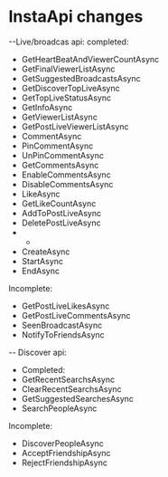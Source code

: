 # InstaApi changes
--Live/broadcas api:
completed:
- GetHeartBeatAndViewerCountAsync
- GetFinalViewerListAsync
- GetSuggestedBroadcastsAsync
- GetDiscoverTopLiveAsync
- GetTopLiveStatusAsync
- GetInfoAsync
- GetViewerListAsync
- GetPostLiveViewerListAsync
- CommentAsync
- PinCommentAsync
- UnPinCommentAsync
- GetCommentsAsync
- EnableCommentsAsync
- DisableCommentsAsync
- LikeAsync
- GetLikeCountAsync
- AddToPostLiveAsync
- DeletePostLiveAsync
- - 
- CreateAsync
- StartAsync
- EndAsync

Incomplete:
- GetPostLiveLikesAsync
- GetPostLiveCommentsAsync
- SeenBroadcastAsync
- NotifyToFriendsAsync




-- Discover api:
- Completed:
- GetRecentSearchsAsync
- ClearRecentSearchsAsync
- GetSuggestedSearchesAsync
- SearchPeopleAsync

Incomplete:
- DiscoverPeopleAsync
- AcceptFriendshipAsync
- RejectFriendshipAsync
